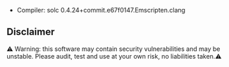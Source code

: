 - Compiler: solc 0.4.24+commit.e67f0147.Emscripten.clang

## Disclaimer
⚠️ Warning: this software may contain security vulnerabilities and may be unstable. Please audit, test and use at your own risk, no liabilities taken.⚠️
